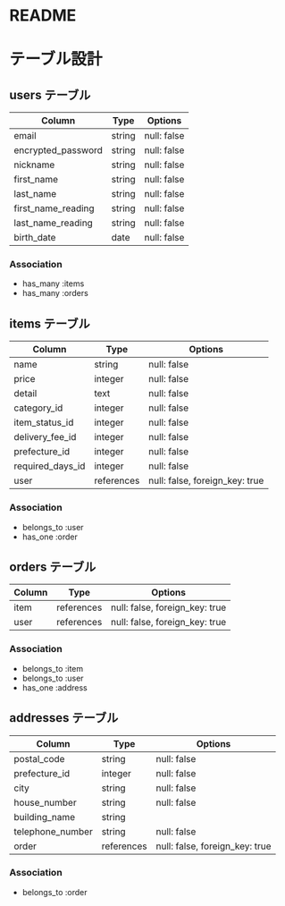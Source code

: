 # README


# テーブル設計

## users テーブル

| Column                | Type   | Options     |
| --------------------- | ------ | ----------- |
| email                 | string | null: false |
| encrypted_password    | string | null: false |
| nickname              | string | null: false |
| first_name            | string | null: false |
| last_name             | string | null: false |
| first_name_reading    | string | null: false |
| last_name_reading     | string | null: false |
| birth_date            | date   | null: false |

### Association

- has_many :items
- has_many :orders


## items テーブル

| Column           | Type       | Options                         |
| ---------------- | ---------- | ------------------------------- |
| name             | string     | null: false                     |
| price            | integer    | null: false                     |
| detail           | text       | null: false                     |
| category_id      | integer    | null: false                     |
| item_status_id   | integer    | null: false                     |
| delivery_fee_id  | integer    | null: false                     |
| prefecture_id    | integer    | null: false                     |
| required_days_id | integer    | null: false                     |
| user             | references | null: false,  foreign_key: true   |

### Association

- belongs_to :user
- has_one :order


## orders テーブル

| Column           | Type       | Options                         |
| ---------------- | ---------- | ------------------------------- |
| item             | references | null: false,  foreign_key: true |
| user             | references | null: false,  foreign_key: true |


### Association

- belongs_to :item
- belongs_to :user
- has_one :address


## addresses テーブル

| Column           | Type       | Options                         |
| ---------------- | ---------- | ------------------------------- |
| postal_code      | string     | null: false                     |
| prefecture_id    | integer    | null: false                     |
| city             | string     | null: false                     |
| house_number     | string     | null: false                     |
| building_name    | string     |                                 |
| telephone_number | string     | null: false                     |
| order            | references | null: false,  foreign_key: true |


### Association

- belongs_to :order

